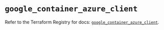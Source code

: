# `google_container_azure_client`

Refer to the Terraform Registry for docs: [`google_container_azure_client`](https://registry.terraform.io/providers/hashicorp/google/5.22.0/docs/resources/container_azure_client).
